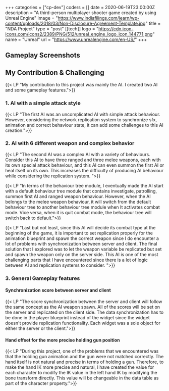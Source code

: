+++
categories = ["cp-dev"]
coders = []
date = 2020-06-19T23:00:00Z
description = "A third-person multiplayer shooter game created by using Unreal Engine"
image = "https://www.indiafilings.com/learn/wp-content/uploads/2018/03/Non-Disclosure-Agreement-Template.jpg"
title = "NDA Project"
type = "post"
[[tech]]
logo = "https://cdn.icon-icons.com/icons2/2389/PNG/512/unreal_engine_logo_icon_144771.png"
name = "Unreal"
url = "https://www.unrealengine.com/en-US/"
+++

## Gameplay Screenshots




## My Contribution & Challenging

{{< LP "My contribution to this project was mainly the AI. I created two AI and some gameplay features.">}}

### 1. AI with a simple attack style

{{< LP "The first AI was an uncomplicated AI with simple attack behaviour. However, considering the network replication system to synchronize sfx, animation and correct behaviour state, it can add some challenges to this AI creation.">}}

### 2. AI with 6 different weapon and complex behavior

{{< LP "The second AI was a complex AI with a variety of behaviours. Consider this AI to have three ranged and three melee weapons, each with its own special attack behaviour, and this AI can even summon the first AI or heal itself on its own. This increases the difficulty of producing AI behaviour while considering the replication system. ">}}


{{< LP "In terms of the behaviour tree module, I eventually made the AI start with a default behaviour tree module that contains investigate, patrolling, summon first AI and ranged weapon behaviour. However, when the AI belongs to the melee weapon behaviour, it will switch from the default behaviour tree to another behaviour tree module when It activates combat mode. Vice versa, when it is quit combat mode, the behaviour tree will switch back to default.">}}

{{< LP "Last but not least, since this AI will decide its combat type at the beginning of the game, it is important to set replication properly for the animation blueprint and spawn the correct weapon since I do encounter a lot of problems with synchronization between server and client. The final solution that I explored was to let the weapon variable be replicated but set and spawn the weapon only on the server side. This AI is one of the most challenging parts that I have encountered since there is a lot of logic between AI and replication systems to consider. ">}}

### 3. General Gameplay features
#### Synchronization score between server and client 

{{< LP "The score synchronization between the server and client will follow the same concept as the AI weapon spawn. All of the scores will be set on the server and replicated on the client side. The data synchronization has to be done in the player blueprint instead of the widget since the widget doesn't provide replication functionality. Each widget was a sole object for either the server or the client.">}}

#### Hand offset for the more precise holding gun position

{{< LP "During this project, one of the problems that we encountered was that the holding gun animation and the gun were not matched correctly. The hand itself is not natural and precise in terms of holding a gun. Therefore, to make the hand IK more precise and natural, I have created the value for each character to modify the IK value in the left hand IK by modifying the bone transform directly. This value will be changeable in the data table as part of the character property.">}}